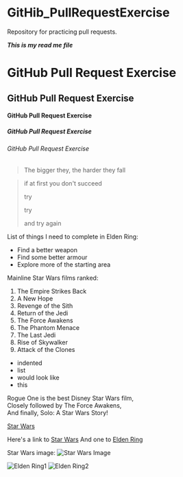 # GitHib_PullRequestExercise
Repository for practicing pull requests.

**_This is my read me file_**

# GitHub Pull Request Exercise
## GitHub Pull Request Exercise
#### GitHub Pull Request Exercise
##### GitHub Pull Request Exercise
###### GitHub Pull Request Exercise

> The bigger they, the harder they fall

> if at first you don't succeed
> 
> try
>
> try
> 
> and try again

List of things I need to complete in Elden Ring:
* Find a better weapon
* Find some better armour
* Explore more of the starting area

Mainline Star Wars films ranked:
1. The Empire Strikes Back
2. A New Hope
3. Revenge of the Sith
4. Return of the Jedi
5. The Force Awakens
6. The Phantom Menace
7. The Last Jedi
8. Rise of Skywalker
9. Attack of the Clones

* indented
*  list
*   would look like
*    this

Rogue One is the best Disney Star Wars film,  
Closely followed by The Force Awakens,  
And finally, Solo: A Star Wars Story!

[Star Wars](https://www.starwars.com/)

Here's a link to [Star Wars][star-wars-link]
And one to [Elden Ring][elden-ring-link]

[star-wars-link]: https://www.starwars.com/
[elden-ring-link]: https://en.bandainamcoent.eu/elden-ring/elden-ring?gclid=Cj0KCQiA64GRBhCZARIsAHOLriKRVHrPLqAov6wGEo1v-TnzGaMF3qlbkk8e5vp1GhPOPrjrFzEWXNkaArlwEALw_wcB

Star Wars image:
![Star Wars Image](https://lumiere-a.akamaihd.net/v1/images/avco_payoff_1-sht_v7_lg_32e68793.jpeg?region=0%2C0%2C1620%2C2400&width=480)

![Elden Ring1][image 1]
![Elden Ring2][image 2]

[image 1]: https://games-b26f.kxcdn.com/wp-content/uploads/2021/10/elden-ring-button-03-1623460560664-770x470.jpg
[image 2]: https://cdn.vox-cdn.com/thumbor/pU89NfUAR323INaN97GU2sz7izU=/0x0:1920x1080/1070x602/filters:focal(807x387:1113x693):format(webp)/cdn.vox-cdn.com/uploads/chorus_image/image/70540556/ELDENRING_21_25120461292d8e6256c8.10110654.0.jpg
